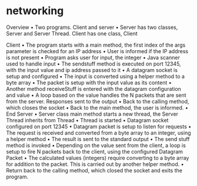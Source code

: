 networking
==========


Overview
•  Two programs.  Client and server
•	Server has two classes, Server and Server Thread.  Client has one class, Client

Client
•	The program starts with a main method, the first index of the args parameter is checked for an IP address
•	User is informed if the IP address is not present
•	Program asks user for input, the integer
•	Java scanner used to handle input
•	The sendstuff method is executed on port 12345, with the input value and ip address passed to it
•	A datagram socket is setup and configured
•	The input is converted using a helper method to a byte array
•	The packet is setup with the input value as its content 
•	Another method receiveStuff is entered with the datagram configuration and value
•	A loop based on the value handles the N packets that are sent from the server.  Responses sent to the output
•	Back to the calling method, which closes the socket
•	Back to the main method, the user is informed.
•	End
Server
•	Server class main method starts a new thread, the Server Thread inherits from Thread
•	Thread is started
•	Datagram socket configured on port 12345
•	Datagram packet is setup to listen for requests
•	The request is received and converted from a byte array to an integer, using a helper method
•	The result is sent to the standard output
•	The send stuff method is invoked
•	Depending on the value sent from the client, a loop is setup to fire N packets back to the client, using the configured Datagram Packet
•	The calculated values (integers) require converting to a byte array for addition to the packet.  This is carried out by another helper method.
•	Return back to the calling method, which closed the socket and exits the program.
